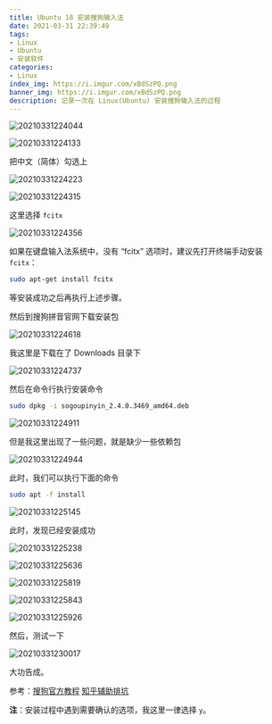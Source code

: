 ```yaml
---
title: Ubuntu 18 安装搜狗输入法
date: 2021-03-31 22:39:49
tags:
- Linux
- Ubuntu
- 安装软件
categories:
- Linux
index_img: https://i.imgur.com/xBdSzPQ.png
banner_img: https://i.imgur.com/xBdSzPQ.png
description: 记录一次在 Linux(Ubuntu) 安装搜狗输入法的过程
---
```


![20210331224044](https://cdn.jsdelivr.net/gh/fanlumaster/BlogMaps@master/blogs/pictures/20210331224044.png)

![20210331224133](https://cdn.jsdelivr.net/gh/fanlumaster/BlogMaps@master/blogs/pictures/20210331224133.png)

把中文（简体）勾选上

![20210331224223](https://cdn.jsdelivr.net/gh/fanlumaster/BlogMaps@master/blogs/pictures/20210331224223.png)

![20210331224315](https://cdn.jsdelivr.net/gh/fanlumaster/BlogMaps@master/blogs/pictures/20210331224315.png)

这里选择 `fcitx`

![20210331224356](https://cdn.jsdelivr.net/gh/fanlumaster/BlogMaps@master/blogs/pictures/20210331224356.png)

如果在键盘输入法系统中，没有 “fcitx” 选项时，建议先打开终端手动安装 `fcitx`：

```bash
sudo apt-get install fcitx
```

等安装成功之后再执行上述步骤。

然后到搜狗拼音官网下载安装包

![20210331224618](https://cdn.jsdelivr.net/gh/fanlumaster/BlogMaps@master/blogs/pictures/20210331224618.png)

我这里是下载在了 Downloads 目录下

![20210331224737](https://cdn.jsdelivr.net/gh/fanlumaster/BlogMaps@master/blogs/pictures/20210331224737.png)

然后在命令行执行安装命令

```bash
sudo dpkg -i sogoupinyin_2.4.0.3469_amd64.deb
```

![20210331224911](https://cdn.jsdelivr.net/gh/fanlumaster/BlogMaps@master/blogs/pictures/20210331224911.png)

但是我这里出现了一些问题，就是缺少一些依赖包

![20210331224944](https://cdn.jsdelivr.net/gh/fanlumaster/BlogMaps@master/blogs/pictures/20210331224944.png)

此时，我们可以执行下面的命令

```bash
sudo apt -f install
```

![20210331225145](https://cdn.jsdelivr.net/gh/fanlumaster/BlogMaps@master/blogs/pictures/20210331225145.png)

此时，发现已经安装成功

![20210331225238](https://cdn.jsdelivr.net/gh/fanlumaster/BlogMaps@master/blogs/pictures/20210331225238.png)

![20210331225636](https://cdn.jsdelivr.net/gh/fanlumaster/BlogMaps@master/blogs/pictures/20210331225636.png)

![20210331225819](https://cdn.jsdelivr.net/gh/fanlumaster/BlogMaps@master/blogs/pictures/20210331225819.png)

![20210331225843](https://cdn.jsdelivr.net/gh/fanlumaster/BlogMaps@master/blogs/pictures/20210331225843.png)

![20210331225926](https://cdn.jsdelivr.net/gh/fanlumaster/BlogMaps@master/blogs/pictures/20210331225926.png)

然后，测试一下

![20210331230017](https://cdn.jsdelivr.net/gh/fanlumaster/BlogMaps@master/blogs/pictures/20210331230017.png)

大功告成。

参考：[搜狗官方教程](https://pinyin.sogou.com/linux/help.php>) [知乎辅助排坑](https://zhuanlan.zhihu.com/p/34270907)

**注**：安装过程中遇到需要确认的选项，我这里一律选择 `y`。